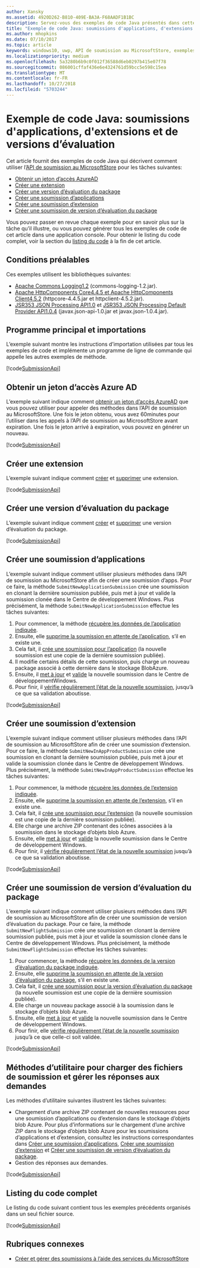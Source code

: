 ```yaml
---
author: Xansky
ms.assetid: 4920D262-B810-409E-BA3A-F68AADF1B1BC
description: Servez-vous des exemples de code Java présentés dans cette section pour en apprendre un peu plus sur l’utilisation de l’API de soumission au MicrosoftStore.
title: "Exemple de code Java: soumissions d'applications, d'extensions et de versions d’évaluation"
ms.author: mhopkins
ms.date: 07/10/2017
ms.topic: article
keywords: windows10, uwp, API de soumission au MicrosoftStore, exemples de code, java
ms.localizationpriority: medium
ms.openlocfilehash: 5a3280b6b9c0f012f36588d6eb0297b415e07f78
ms.sourcegitcommit: 086001cffaf436e6e4324761d59bcc5e598c15ea
ms.translationtype: MT
ms.contentlocale: fr-FR
ms.lasthandoff: 10/27/2018
ms.locfileid: "5703244"
---
```

# <a name="java-sample-submissions-for-apps-add-ons-and-flights"></a>Exemple de code Java: soumissions d'applications, d'extensions et de versions d’évaluation

Cet article fournit des exemples de code Java qui décrivent comment utiliser l’[API de soumission au MicrosoftStore](create-and-manage-submissions-using-windows-store-services.md) pour les tâches suivantes:

* [Obtenir un jeton d’accès AzureAD](#token)
* [Créer une extension](#create-add-on)
* [Créer une version d’évaluation du package](#create-package-flight)
* [Créer une soumission d’applications](#create-app-submission)
* [Créer une soumission d’extension](#create-add-on-submission)
* [Créer une soumission de version d’évaluation du package](#create-flight-submission)

Vous pouvez passer en revue chaque exemple pour en savoir plus sur la tâche qu’il illustre, ou vous pouvez générer tous les exemples de code de cet article dans une application console. Pour obtenir le listing du code complet, voir la section du [listing du code](java-code-examples-for-the-windows-store-submission-api.md#code-listing) à la fin de cet article.

## <a name="prerequisites"></a>Conditions préalables

Ces exemples utilisent les bibliothèques suivantes:

* [Apache Commons Logging1.2](http://commons.apache.org/proper/commons-logging) (commons-logging-1.2.jar).
* [Apache HttpComponents Core4.4.5 et Apache HttpComponents Client4.5.2](https://hc.apache.org/) (httpcore-4.4.5.jar et httpclient-4.5.2.jar).
* [JSR353 JSON Processing API1.0](https://mvnrepository.com/artifact/javax.json/javax.json-api/1.0) et [JSR353 JSON Processing Default Provider API1.0.4](https://mvnrepository.com/artifact/org.glassfish/javax.json/1.0.4) (javax.json-api-1.0.jar et javax.json-1.0.4.jar).

## <a name="main-program-and-imports"></a>Programme principal et importations

L’exemple suivant montre les instructions d’importation utilisées par tous les exemples de code et implémente un programme de ligne de commande qui appelle les autres exemples de méthode.

[!code[SubmissionApi](./code/StoreServicesExamples_Submission/java/MainExample.java#L1-L64)]

<span id="token" />

## <a name="obtain-an-azure-ad-access-token"></a>Obtenir un jeton d’accès Azure AD

L’exemple suivant indique comment [obtenir un jeton d’accès AzureAD](create-and-manage-submissions-using-windows-store-services.md#obtain-an-azure-ad-access-token) que vous pouvez utiliser pour appeler des méthodes dans l’API de soumission au MicrosoftStore. Une fois le jeton obtenu, vous avez 60minutes pour l’utiliser dans les appels à l’API de soumission au MicrosoftStore avant expiration. Une fois le jeton arrivé à expiration, vous pouvez en générer un nouveau.

[!code[SubmissionApi](./code/StoreServicesExamples_Submission/java/CompleteExample.java#L65-L95)]

<span id="create-add-on" />

## <a name="create-an-add-on"></a>Créer une extension

L’exemple suivant indique comment [créer](create-an-add-on.md) et [supprimer](delete-an-add-on.md) une extension.

[!code[SubmissionApi](./code/StoreServicesExamples_Submission/java/CompleteExample.java#L310-L345)]

<span id="create-package-flight" />

## <a name="create-a-package-flight"></a>Créer une version d’évaluation du package

L’exemple suivant indique comment [créer](create-a-flight.md) et [supprimer](delete-a-flight.md) une version d’évaluation du package.

[!code[SubmissionApi](./code/StoreServicesExamples_Submission/java/CompleteExample.java#L185-L221)]

<span id="create-app-submission" />

## <a name="create-an-app-submission"></a>Créer une soumission d’applications

L’exemple suivant indique comment utiliser plusieurs méthodes dans l’API de soumission au MicrosoftStore afin de créer une soumission d’apps. Pour ce faire, la méthode ```SubmitNewApplicationSubmission``` crée une soumission en clonant la dernière soumission publiée, puis met à jour et valide la soumission clonée dans le Centre de développement Windows. Plus précisément, la méthode ```SubmitNewApplicationSubmission``` effectue les tâches suivantes:

1. Pour commencer, la méthode [récupère les données de l’application indiquée](get-an-app.md).
2. Ensuite, elle [supprime la soumission en attente de l’application](delete-an-app-submission.md), s’il en existe une.
3. Cela fait, il [crée une soumission pour l’application](create-an-app-submission.md) (la nouvelle soumission est une copie de la dernière soumission publiée).
4. Il modifie certains détails de cette soumission, puis charge un nouveau package associé à cette dernière dans le stockage BlobAzure.
5. Ensuite, il [met à jour](update-an-app-submission.md) et [valide](commit-an-app-submission.md) la nouvelle soumission dans le Centre de développementWindows.
6. Pour finir, il [vérifie régulièrement l’état de la nouvelle soumission](get-status-for-an-app-submission.md), jusqu’à ce que sa validation aboutisse.

[!code[SubmissionApi](./code/StoreServicesExamples_Submission/java/CompleteExample.java#L97-L183)]

<span id="create-add-on-submission" />

## <a name="create-an-add-on-submission"></a>Créer une soumission d’extension

L’exemple suivant indique comment utiliser plusieurs méthodes dans l’API de soumission au MicrosoftStore afin de créer une soumission d’extension. Pour ce faire, la méthode ```SubmitNewInAppProductSubmission``` crée une soumission en clonant la dernière soumission publiée, puis met à jour et valide la soumission clonée dans le Centre de développement Windows. Plus précisément, la méthode ```SubmitNewInAppProductSubmission``` effectue les tâches suivantes:

1. Pour commencer, la méthode [récupère les données de l’extension indiquée](get-an-add-on.md).
2. Ensuite, elle [supprime la soumission en attente de l’extension](delete-an-add-on-submission.md), s’il en existe une.
3. Cela fait, il [crée une soumission pour l’extension](create-an-add-on-submission.md) (la nouvelle soumission est une copie de la dernière soumission publiée).
4. Elle charge une archive ZIP contenant des icônes associées à la soumission dans le stockage d’objets blob Azure.
5. Ensuite, elle [met à jour](update-an-add-on-submission.md) et [valide](commit-an-add-on-submission.md) la nouvelle soumission dans le Centre de développement Windows.
6. Pour finir, il [vérifie régulièrement l’état de la nouvelle soumission](get-status-for-an-add-on-submission.md) jusqu’à ce que sa validation aboutisse.

[!code[SubmissionApi](./code/StoreServicesExamples_Submission/java/CompleteExample.java#L347-L431)]

<span id="create-flight-submission" />

## <a name="create-a-package-flight-submission"></a>Créer une soumission de version d’évaluation du package

L’exemple suivant indique comment utiliser plusieurs méthodes dans l’API de soumission au MicrosoftStore afin de créer une soumission de version d’évaluation du package. Pour ce faire, la méthode ```SubmitNewFlightSubmission``` crée une soumission en clonant la dernière soumission publiée, puis met à jour et valide la soumission clonée dans le Centre de développement Windows. Plus précisément, la méthode ```SubmitNewFlightSubmission``` effectue les tâches suivantes:

1. Pour commencer, la méthode [récupère les données de la version d’évaluation du package indiquée](get-a-flight.md).
2. Ensuite, elle [supprime la soumission en attente de la version d’évaluation du package](delete-a-flight-submission.md), s’il en existe une.
3. Cela fait, il [crée une soumission pour la version d’évaluation du package](create-a-flight-submission.md) (la nouvelle soumission est une copie de la dernière soumission publiée).
4. Elle charge un nouveau package associé à la soumission dans le stockage d’objets blob Azure.
5. Ensuite, elle [met à jour](update-a-flight-submission.md) et [valide](commit-a-flight-submission.md) la nouvelle soumission dans le Centre de développement Windows.
6. Pour finir, elle [vérifie régulièrement l’état de la nouvelle soumission](get-status-for-a-flight-submission.md) jusqu’à ce que celle-ci soit validée.

[!code[SubmissionApi](./code/StoreServicesExamples_Submission/java/CompleteExample.java#L223-L308)]

<span id="utilities" />

## <a name="utility-methods-to-upload-submission-files-and-handle-request-responses"></a>Méthodes d’utilitaire pour charger des fichiers de soumission et gérer les réponses aux demandes

Les méthodes d’utilitaire suivantes illustrent les tâches suivantes:

* Chargement d’une archive ZIP contenant de nouvelles ressources pour une soumission d’applications ou d’extension dans le stockage d’objets blob Azure. Pour plus d’informations sur le chargement d’une archive ZIP dans le stockage d’objets blob Azure pour les soumissions d’applications et d’extension, consultez les instructions correspondantes dans [Créer une soumission d’applications](manage-app-submissions.md#create-an-app-submission), [Créer une soumission d’extension](manage-add-on-submissions.md#create-an-add-on-submission) et [Créer une soumission de version d’évaluation du package](manage-flight-submissions.md#create-a-package-flight-submission).
* Gestion des réponses aux demandes.

[!code[SubmissionApi](./code/StoreServicesExamples_Submission/java/CompleteExample.java#L433-L490)]

<span id="code-listing" />

## <a name="complete-code-listing"></a>Listing du code complet

Le listing du code suivant contient tous les exemples précédents organisés dans un seul fichier source.

[!code[SubmissionApi](./code/StoreServicesExamples_Submission/java/CompleteExample.java#L1-L491)]

## <a name="related-topics"></a>Rubriques connexes

* [Créer et gérer des soumissions à l’aide des services du MicrosoftStore](create-and-manage-submissions-using-windows-store-services.md)
